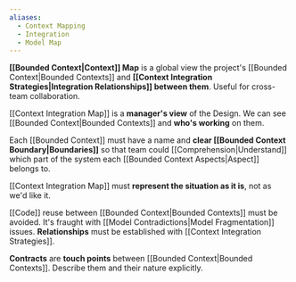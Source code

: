 ```yaml
---
aliases:
  - Context Mapping
  - Integration
  - Model Map
---
```

**[[Bounded Context|Context]] Map** is a global view the project's [[Bounded Context|Bounded Contexts]] and **[[Context Integration Strategies|Integration Relationships]] between them**. Useful for cross-team collaboration.

[[Context Integration Map]] is a **manager's view** of the Design.
We can see [[Bounded Context|Bounded Contexts]] and **who's working** on them.

Each [[Bounded Context]] must have a name and **clear [[Bounded Context Boundary|Boundaries]]** so that team could [[Comprehension|Understand]] which part of the system each [[Bounded Context Aspects|Aspect]] belongs to.

[[Context Integration Map]] must **represent the situation as it is**, not as we'd like it.

[[Code]] reuse between [[Bounded Context|Bounded Contexts]] must be avoided. It's fraught with [[Model Contradictions|Model Fragmentation]] issues. **Relationships** must be established with [[Context Integration Strategies]].

**Contracts** are **touch points** between [[Bounded Context|Bounded Contexts]].
Describe them and their nature explicitly.

